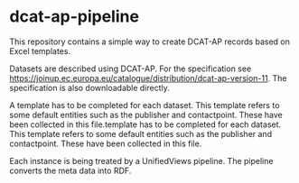 # dcat-ap-pipeline

This repository contains a simple way to create DCAT-AP records based on Excel templates.  

Datasets are described using DCAT-AP. For the specification see https://joinup.ec.europa.eu/catalogue/distribution/dcat-ap-version-11. The specification is also downloadable directly.

A template has to be completed for each dataset. This template refers to some default entities such as the publisher and contactpoint. These have been collected in this file.template has to be completed for each dataset. This template refers to some default entities such as the publisher and contactpoint. These have been collected in this file.

Each instance is being treated by a UnifiedViews pipeline. The pipeline converts the meta data into RDF.
